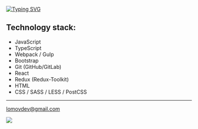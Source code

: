 [![Typing SVG](https://readme-typing-svg.herokuapp.com?font=Fira+Code&weight=500&duration=3000&pause=1000&color=BBF516&random=true&width=435&lines=%D0%9F%D1%80%D0%B8%D0%B2%D0%B5%D1%82%2C+%D0%BC%D0%B8%D1%80%F0%9F%92%97;Hello%2C+world%F0%9F%92%97;%E3%81%93%E3%82%93%E3%81%AB%E3%81%A1%E3%81%AF%E3%80%81%E4%B8%96%E7%95%8C%F0%9F%92%97;Bonjour%2C+le+monde%F0%9F%92%97;Ciao%2C+mondo%F0%9F%92%97;Hallo%2C+Welt%F0%9F%92%97;Ol%C3%A1%2C+mundo%F0%9F%92%97;Hola%2C+mundo%F0%9F%92%97;%E4%BD%A0%E5%A5%BD%EF%BC%8C%E4%B8%96%E7%95%8C%F0%9F%92%97;%EC%95%88%EB%85%95%ED%95%98%EC%84%B8%EC%9A%94%2C+%EC%84%B8%EA%B3%84%F0%9F%92%97)](https://git.io/typing-svg)
## Technology stack:
<ul>
  <li>JavaScript</li>
  <li>TypeScript</li>
  <li>Webpack / Gulp</li>
  <li>Bootstrap</li>
  <li>Git (GitHub/GitLab)</li>
  <li>React</li>
  <li>Redux (Redux-Toolkit)</li>
  <li>HTML</li>
  <li>CSS / SASS / LESS / PostCSS </li>
 </ul>
<hr>

lomovdev@gmail.com

![](https://i.pinimg.com/originals/64/05/31/6405318ac146473a95bfbdcec2b32943.gif)
